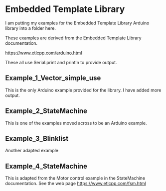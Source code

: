 # Embedded Template Library

I am putting my examples for the Embedded Template Library Arduino library into a folder here.

These examples are derived from the Embedded Template Library documentation.

https://www.etlcpp.com/arduino.html

These all use Serial.print and println to provide output.

## Example_1_Vector_simple_use

This is the only Arduino example provided for the library. I have added more output.

## Example_2_StateMachine

This is one of the examples moved across to be an Arduino example.

## Example_3_Blinklist

Another adapted example

## Example_4_StateMachine

This is adapted from the Motor control example in the StateMachine documentation.
See the web page https://www.etlcpp.com/fsm.html



